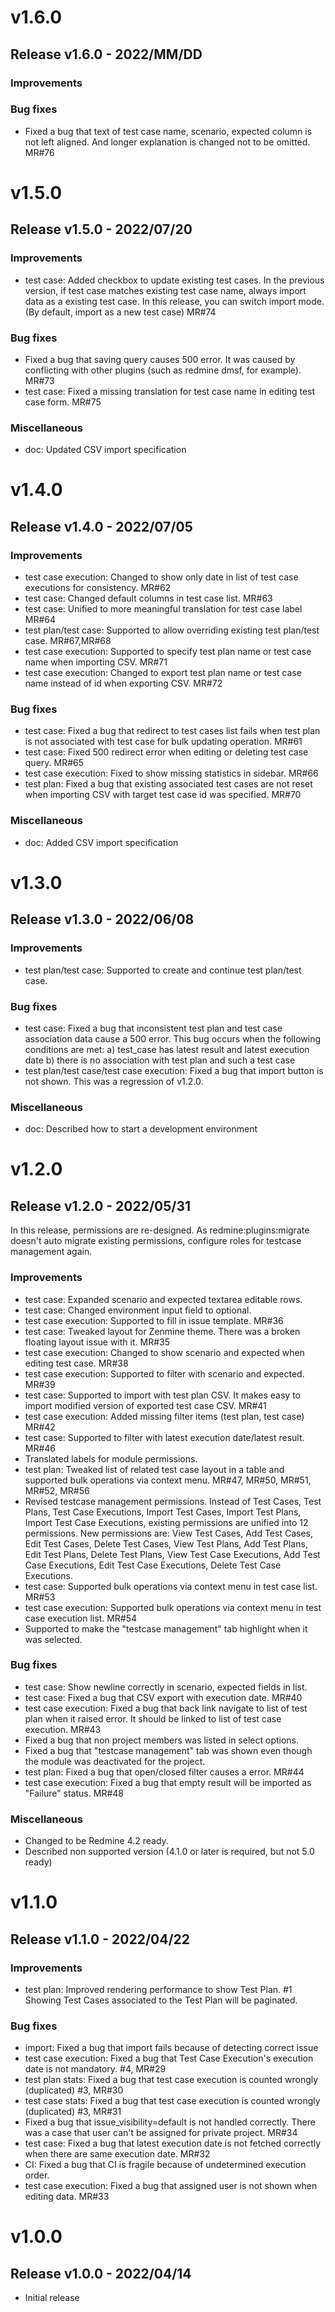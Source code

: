 # v1.6.0

## Release v1.6.0 - 2022/MM/DD

### Improvements

### Bug fixes

* Fixed a bug that text of test case name, scenario, expected column is not left aligned.
  And longer explanation is changed not to be omitted. MR#76

# v1.5.0

## Release v1.5.0 - 2022/07/20

### Improvements

* test case: Added checkbox to update existing test cases. In the previous version, if test case matches existing test case name,
 always import data as a existing test case. In this release, you can switch import mode. (By default, import as a new test case) MR#74

### Bug fixes

* Fixed a bug that saving query causes 500 error. It was caused by conflicting with other plugins (such as redmine dmsf, for example). MR#73
* test case: Fixed a missing translation for test case name in editing test case form. MR#75

### Miscellaneous

* doc: Updated CSV import specification

# v1.4.0

## Release v1.4.0 - 2022/07/05

### Improvements

* test case execution: Changed to show only date in list of test case executions for consistency. MR#62
* test case: Changed default columns in test case list. MR#63
* test case: Unified to more meaningful translation for test case label MR#64
* test plan/test case: Supported to allow overriding existing test plan/test case. MR#67,MR#68
* test case execution: Supported to specify test plan name or test case name when importing CSV. MR#71
* test case execution: Changed to export test plan name or test case name instead of id when exporting CSV. MR#72

### Bug fixes

* test case: Fixed a bug that redirect to test cases list fails when test plan is not associated with 
test case for bulk updating operation. MR#61
* test case: Fixed 500 redirect error when editing or deleting test case query. MR#65
* test case execution: Fixed to show missing statistics in sidebar. MR#66
* test plan: Fixed a bug that existing associated test cases are not reset when importing CSV with target test case id was specified. MR#70

### Miscellaneous

* doc: Added CSV import specification

# v1.3.0

## Release v1.3.0 - 2022/06/08

### Improvements

* test plan/test case: Supported to create and continue test plan/test case.

### Bug fixes

* test case: Fixed a bug that inconsistent test plan and test case
  association data cause a 500 error. This bug occurs when the following conditions are met:
  a) test_case has latest result and latest execution date
  b) there is no association with test plan and such a test case
* test plan/test case/test case execution: Fixed a bug that import button is not shown.
  This was a regression of v1.2.0.

### Miscellaneous

* doc: Described how to start a development environment

# v1.2.0

## Release v1.2.0 - 2022/05/31

In this release, permissions are re-designed.
As redmine:plugins:migrate doesn't auto migrate existing permissions,
configure roles for testcase management again.

### Improvements

* test case: Expanded scenario and expected textarea editable rows.
* test case: Changed environment input field to optional.
* test case execution: Supported to fill in issue template. MR#36
* test case: Tweaked layout for Zenmine theme.
  There was a broken floating layout issue with it. MR#35
* test case execution: Changed to show scenario and expected when editing test case. MR#38
* test case execution: Supported to filter with scenario and expected. MR#39
* test case: Supported to import with test plan CSV.
  It makes easy to import modified version of exported test case CSV. MR#41
* test case execution: Added missing filter items (test plan, test case) MR#42
* test case: Supported to filter with latest execution date/latest result. MR#46
* Translated labels for module permissions.
* test plan: Tweaked list of related test case layout in a table and
  supported bulk operations via context menu. MR#47, MR#50, MR#51, MR#52, MR#56
* Revised testcase management permissions.
  Instead of Test Cases, Test Plans, Test Case Executions, Import Test
  Cases, Import Test Plans, Import Test Case Executions, existing permissions are unified into 12 permissions.
  New permissions are: View Test Cases, Add Test Cases, Edit Test Cases, Delete Test Cases,
  View Test Plans, Add Test Plans, Edit Test Plans, Delete Test Plans,
  View Test Case Executions, Add Test Case Executions, Edit Test Case Executions, Delete Test Case Executions.
* test case: Supported bulk operations via context menu in test case list. MR#53
* test case execution: Supported bulk operations via context menu in test case execution list. MR#54
* Supported to make the "testcase management" tab highlight when it was selected.

### Bug fixes

* test case: Show newline correctly in scenario, expected fields in list.
* test case: Fixed a bug that CSV export with execution date. MR#40
* test case execution: Fixed a bug that back link navigate to list of test plan when it raised error.
  It should be linked to list of test case execution. MR#43
* Fixed a bug that non project members was listed in select options.
* Fixed a bug that "testcase management" tab was shown even though the module was deactivated for the project.
* test plan: Fixed a bug that open/closed filter causes a error. MR#44
* test case execution: Fixed a bug that empty result will be imported as "Failure" status. MR#48

### Miscellaneous

* Changed to be Redmine 4.2 ready.
* Described non supported version (4.1.0 or later is required, but not 5.0 ready)

# v1.1.0

## Release v1.1.0 - 2022/04/22

### Improvements

* test plan: Improved rendering performance to show Test Plan. #1
  Showing Test Cases associated to the Test Plan will be paginated.

### Bug fixes

* import: Fixed a bug that import fails because of detecting correct issue
* test case execution: Fixed a bug that Test Case Execution's execution date is not mandatory. #4, MR#29
* test plan stats: Fixed a bug that test case execution is counted wrongly (duplicated) #3, MR#30
* test case stats: Fixed a bug that test case execution is counted wrongly (duplicated) #3, MR#31
* Fixed a bug that issue_visibility=default is not handled correctly.
  There was a case that user can't be assigned for private project. MR#34
* test case: Fixed a bug that latest execution date is not fetched
  correctly when there are same execution date. MR#32
* CI: Fixed a bug that CI is fragile because of undetermined execution order.
* test case execution: Fixed a bug that assigned user is not shown when editing data. MR#33

# v1.0.0

## Release v1.0.0 - 2022/04/14

* Initial release
